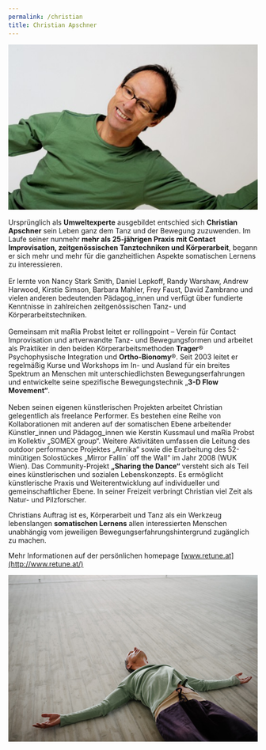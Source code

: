 ```yaml
---
permalink: /christian
title: Christian Apschner
---
```

![](/assets/uploads/700_7881.jpg)

Ursprünglich als **Umweltexperte** ausgebildet entschied sich **Christian Apschner** sein Leben ganz dem Tanz und der Bewegung zuzuwenden. Im Laufe seiner nunmehr **mehr als 25-jährigen Praxis mit Contact Improvisation, zeitgenössischen Tanztechniken und Körperarbeit**, begann er sich mehr und mehr für die ganzheitlichen Aspekte somatischen Lernens zu interessieren.\
\
Er lernte von Nancy Stark Smith, Daniel Lepkoff, Randy Warshaw, Andrew Harwood, Kirstie Simson, Barbara Mahler, Frey Faust, David Zambrano und vielen anderen bedeutenden Pädagog_innen und verfügt über fundierte Kenntnisse in zahlreichen zeitgenössischen Tanz- und Körperarbeitstechniken.\
\
Gemeinsam mit maRia Probst leitet er rollingpoint – Verein für Contact Improvisation und artverwandte Tanz- und Bewegungsformen und arbeitet als Praktiker in den beiden Körperarbeitsmethoden **Trager**® Psychophysische Integration und **Ortho-Bionomy**®. Seit 2003 leitet er regelmäßig Kurse und Workshops im In- und Ausland für ein breites Spektrum an Menschen mit unterschiedlichsten Bewegungserfahrungen und entwickelte seine spezifische Bewegungstechnik „**3-D Flow Movement“**.\
\
Neben seinen eigenen künstlerischen Projekten arbeitet Christian gelegentlich als freelance Performer. Es bestehen eine Reihe von Kollaborationen mit anderen auf der somatischen Ebene arbeitender Künstler_innen und Pädagog_innen wie Kerstin Kussmaul und maRia Probst im Kollektiv „SOMEX group“. Weitere Aktivitäten umfassen die Leitung des outdoor performance Projektes „Arnika“ sowie die Erarbeitung des 52-minütigen Solostückes „Mirror Fallin´ off the Wall“ im Jahr 2008 (WUK Wien). Das Community-Projekt **„Sharing the Dance“** versteht sich als Teil eines künstlerischen und sozialen Lebenskonzepts. Es ermöglicht künstlerische Praxis und Weiterentwicklung auf individueller und gemeinschaftlicher Ebene. In seiner Freizeit verbringt Christian viel Zeit als Natur- und Pilzforscher.

Christians Auftrag ist es, Körperarbeit und Tanz als ein Werkzeug lebenslangen **somatischen Lernens** allen interessierten Menschen unabhängig vom jeweiligen Bewegungserfahrungshintergrund zugänglich zu machen.

Mehr Informationen auf der persönlichen homepage [www.retune.at](http://www.retune.at/)

![](/assets/uploads/heshaohui.rollingpoint-wu-fotos.084.jpg)
